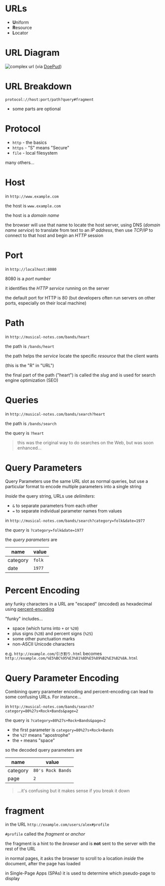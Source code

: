 # URLs

* **U**niform
* **R**esource
* **L**ocator

# URL Diagram

![complex url](/lessons/www/complex_url.png) (via [DoePud](https://doepud.co.uk/blog/anatomy-of-a-url))

# URL Breakdown

`protocol://host:port/path?query#fragment`

* some parts are optional

# Protocol

* `http` - the basics
* `https` - "S" means "Secure"
* `file` - local filesystem

many others...

# Host

in `http://www.example.com`

the host is `www.example.com`

the host is a *domain name* 

the browser will use that name to locate the host server, using DNS (*domain name service*) to translate from text to an *IP address*, then use *TCP/IP* to connect to that host and begin an *HTTP* session

# Port

in `http://localhost:8080`

8080 is a *port number*

it identifies the *HTTP service* running on the server

the default port for HTTP is 80 (but developers often run servers on other ports, especially on their local machine)

# Path

in `http://musical-notes.com/bands/heart`

the path is `/bands/heart`

the path helps the *service* locate the specific *resource* that the client wants

(this is the "R" in "URL")

the final part of the path ("heart") is called the *slug* and is used for search engine optimization (SEO)

# Queries

in `http://musical-notes.com/bands/search?heart`

the path is `/bands/search`

the query is `?heart`

> this was the original way to do searches on the Web, but was soon enhanced...

# Query Parameters

Query Parameters use the same URL slot as normal queries, but use a particular format to encode multiple parameters into a single string

*Inside* the query string, URLs use *delimiters*:

  * `&` to separate parameters from each other 
  * `=` to separate individual parameter names from values

in `http://musical-notes.com/bands/search?category=folk&date=1977`

the *query* is `?category=folk&date=1977`

the *query parameters* are

|name|value|
|---|---|
|category|`folk`|
|date|`1977`|

# Percent Encoding

any funky characters in a URL are "escaped" (encoded) as hexadecimal using [percent-encoding](https://en.wikipedia.org/wiki/Percent-encoding)

"funky" includes...

* space (which turns into `+` or `%20`)
* plus signs (`%2B`) and percent signs (`%25`)
* some other punctuation marks
* non-ASCII Unicode characters

e.g. `http://example.com/引き割り.html`
becomes `http://example.com/%E5%BC%95%E3%81%8D%E5%89%B2%E3%82%8A.html`

# Query Parameter Encoding

Combining query parameter encoding and percent-encoding can lead to some confusing URLs. For instance...

in `http://musical-notes.com/bands/search?category=80%27s+Rock+Bands&page=2`

the query is `?category=80%27s+Rock+Bands&page=2`

* the first parameter is `category=80%27s+Rock+Bands`
* the `%27` means "apostrophe"
* the `+` means "space"

so the decoded query parameters are

|name|value|
|---|---|
|category|`80's Rock Bands`|
|page|`2`|

>...it's confusing but it makes sense if you break it down 

# fragment

in the URL `http://example.com/users/alex#profile`

`#profile` called the *fragment* or *anchor* 

the fragment is a hint to the *browser* and is **not** sent to the server with the rest of the URL

in normal pages, it asks the browser to scroll to a location *inside* the document, after the page has loaded

in Single-Page Apps (SPAs) it is used to determine which pseudo-page to display

